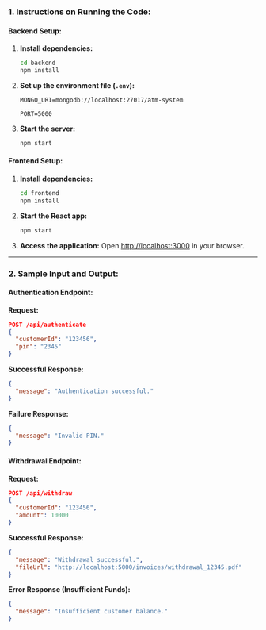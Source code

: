 

### **1. Instructions on Running the Code:**

#### **Backend Setup:**
1. **Install dependencies:**
   ```bash
   cd backend
   npm install
   ```

2. **Set up the environment file (`.env`):**
   ```plaintext
   MONGO_URI=mongodb://localhost:27017/atm-system

   PORT=5000
   ```

3. **Start the server:**
   ```bash
   npm start
   ```

#### **Frontend Setup:**
1. **Install dependencies:**
   ```bash
   cd frontend
   npm install
   ```

2. **Start the React app:**
   ```bash
   npm start
   ```

3. **Access the application:** Open [http://localhost:3000](http://localhost:3000) in your browser.

---

### **2. Sample Input and Output:**

#### **Authentication Endpoint:**
**Request:** 
```json
POST /api/authenticate
{
  "customerId": "123456",
  "pin": "2345"
}
```

**Successful Response:**
```json
{
  "message": "Authentication successful."
}
```

**Failure Response:**
```json
{
  "message": "Invalid PIN."
}
```

#### **Withdrawal Endpoint:**
**Request:**
```json
POST /api/withdraw
{
  "customerId": "123456",
  "amount": 10000
}
```

**Successful Response:**
```json
{
  "message": "Withdrawal successful.",
  "fileUrl": "http://localhost:5000/invoices/withdrawal_12345.pdf"
}
```

**Error Response (Insufficient Funds):**
```json
{
  "message": "Insufficient customer balance."
}
```
